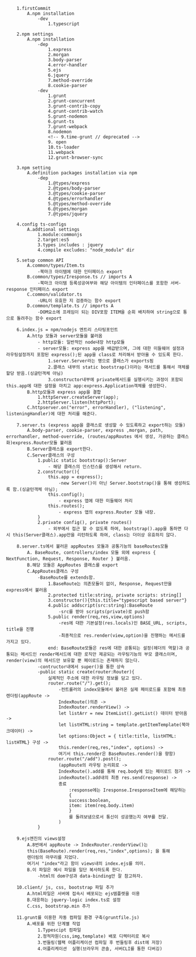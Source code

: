         1.firstCommit
            A.npm installation
                -dev
                    1.typescript
        
        2.npm settings
            A.npm installation
                -dep
                    1.express
                    2.morgan
                    3.body-parser
                    4.error-handler
                    5.ejs
                    6.jquery
                    7.method-override
                    8.cookie-parser
                -dev
                    1.grunt
                    2.grunt-concurrent
                    3.grunt-contrib-copy
                    4.grunt-contrib-watch
                    5.grunt-nodemon
                    6.grunt-ts
                    7.grunt-webpack
                    8.nodemon
                    <!-- 9.time-grunt // deprecated -->
                    9. open
                    10.ts-loader
                    11.webpack
                    12.grunt-browser-sync
        
        3.npm setting
            A.definition packages installation via npm
                -dep
                    1.@types/express
                    2.@types/body-parser
                    3.@types/cookie-parser
                    4.@types/errorhandler
                    5.@types/method-override
                    6.@types/morgan
                    7.@types/jquery
        
        4.config ts-configs
            A.addtional settings
                1.module:commonjs
                2.target:es5
                3.types includes : jquery
                4.compile excludes: "node_module" dir

        5.setup common API
            A.common/types/Item.ts
                -북마크 아이템에 대한 인터페이스 export
            B.common/types/Iresponse.ts // imports A
                -북마크 아이템 등록성공여부와 해당 아이템의 인터페이스를 포함한 서버-response 인터페이스 export
            C.common/validator.ts
                -URL이 유효한 지 검증하는 함수 export
            D.common/template.ts // imports A
                -DOM요소에 프레임이 되는 DIV포함 ITEM을 순회 배치하여 string으로 통으로 돌려주는 함수 export

        6.index.js = npm/nodejs 엔트리 스타팅포인트
            A.http 모듈과 server모듈을 불러옴
                - http모듈: 일반적인 node내장 http모듈
                - server모듈: express app을 배급받으며, 그에 대한 미들웨어 설정과 라우팅설정까지 포함된 express();된 app을 class로 처리해서 받아올 수 있도록 한다.
                    1.server.Server라는 명으로 클래스가 exports됨
                    2.클래스 내부의 static bootstrap()이라는 매서드를 통해서 객체를 할당 받음.(싱글턴객체 아님)
                    3.constructor내부에 private메서드를 실행시키는 과정이 포함되 this.app에 대한 설정을 마치고 app:express.Application객체를 생성한다.
            B.http모듈과 express app을 결합
                1.httpServer.createServer(app);
                2.httpServer.listen(httpPort);
            C.httpserver.on("error", errorHandler), ("listening", listeningHandler)에 대한 처리를 해준다.

        7.server.ts (express app을 클래스로 생성할 수 있도록하고 export하는 모듈)
            A.body-parser, cookie-parser, express ,morgan, path, errorhandler, method-override, (routes/appRoutes 에서 생성, 가공하는 클래스화)express.Router모듈 불러옴
            B.Server클래스을 export한다.
            C.Server클래스의 구성
                1.public static bootstrap():Server
                    - 해당 클래스의 인스턴스를 생성해서 return.
                2.constructor(){
                    this.app = express();
                        -new Server()이 아닌 Server.bootstrap()을 통해 생성하도록 함.(싱글턴객체 아님);
                    this.config();
                        - express 앱에 대한 미들웨어 처리
                    this.routes();
                        - express 앱의 express.Router 모듈 내장.
                }
                2.private config(), private routes()
                    - 외부에서 접근 할 수 없도록 하여, bootstrap().app을 통하면 다시 this(Server클래스).app만을 리턴하도록 하여, class는 더이상 유효하지 않다. 
            
        8.server.ts에서 불러온 appRoutes 모듈과 공통기능의 baseRoutes모듈
            A. BaseRoute, controllers/index 모듈 외에 express { NextFunction, Request, Response, Router } 불러옴.
            B.해당 모듈은 AppRoutes 클래스를 export
            C.AppRoutes클래스 구성
                -BaseRoute를 extends함.
                    1.BaseRoute는 의존모듈이 없이, Response, Request만을 express에서 불러옴
                    2.protected title:string, private scripts: string[]
                    3.constructor(){this.title="typescript based server"}
                    4.public addscript(src:string):BaseRoute
                        -src를 받아 scripts(private)로 push함
                    5.public render(req,res,view,options)
                        -res에 대한 기본설정(res.locals)인 BASE_URL, scripts, title을 진행
                        -최종적으로 res.render(view,option)을 진행하는 메서드를 가지고 있다.
                    end: BaseRoute모듈은 res에 대한 공통되는 설정(헤더의 역할)과 공통되는 메서드인 render메서드에 대한 로직만 제공되는 라우팅기능의 부모 클래스이며, render(view)의 메서드만 보유할 뿐 페이로드는 존재하지 않는다.
                -contructor내에서 super()을 통한 상속
                -public static create(router:Router){
                    실제적인 주소에 대한 라우팅 정보를 담고 있다. 
                    router.route("/").get();
                        -컨트롤러의 index모듈에서 불러온 실제 페이로드를 포함해 최종 렌더링(appRoute ->
                        IndexRoute()의존 ->
                        IndexRouter.renderView() ->
                        let listArr = new ItemList().getList() 데이터 받아옴 ->
                        let listHTML:string = template.getItemTemplate(북마크데이터) ->
                        let options:Object = { title:title, listHTML: listHTML} 구성 ->
                        this.render(req,res,"index", options) ->
                        여기서 this.render은 BaseRoutes.render()을 향함)
                    router.route("/add").post();
                        (appRoute의 라우팅 논리회로 ->
                        IndexRoute().add를 통해 req.body에 있는 페이로드 첨가 ->
                        indexRoute().add내의 최종 res.send(response) ->
                        종료
                            :response에는 Iresponse.IresponseItem에 해당하는 
                            {
                            success:boolean,
                            item: item(req.body.item)
                            }
                            를 돌려보냄으로서 통신이 성공했는지 여부를 전달.
                        )
                }

        9.ejs엔진의 views설정
            A.8번에서 appRoute -> IndexRouter.renderView()는 
            this(BaseRoute).render(req,res,"index",options); 을 통해
            렌더링의 마무리를 지었다.
            여기서 "index"라고 함이 views내의 index.ejs를 의미.
            B.이 파일은 예시 파일을 일단 복사하도록 한다.
                -html의 dom구성과 data-binding만 잘 참고하자.
            
        10.client/ js, css, bootstrap 파일 추가
            A.html파일은 서버에 접속시 배포되는 ejs템플렛을 이용
            B.대응하는 jquery-logic index.ts로 설정
            C.css, bootstrap.min 추가
        
        11.grunt를 이용한 자동 컴파일 환경 구축(gruntfile.js)
            A.배포를 위한 단계별 작업
                1.Typescipt 컴파일
                2.정적자원(css,img,template) 배포 디렉터리로 복사
                3.번들링(웹팩 어플리케이션 컴파일 후 번들링후 dist에 저장)
                4.어플리케이션  실행(브라우저 콘솔, 서버CLI를 통한 디버깅)
        